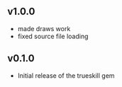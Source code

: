 v1.0.0
------

* made draws work
* fixed source file loading

v0.1.0
------

* Initial release of the trueskill gem